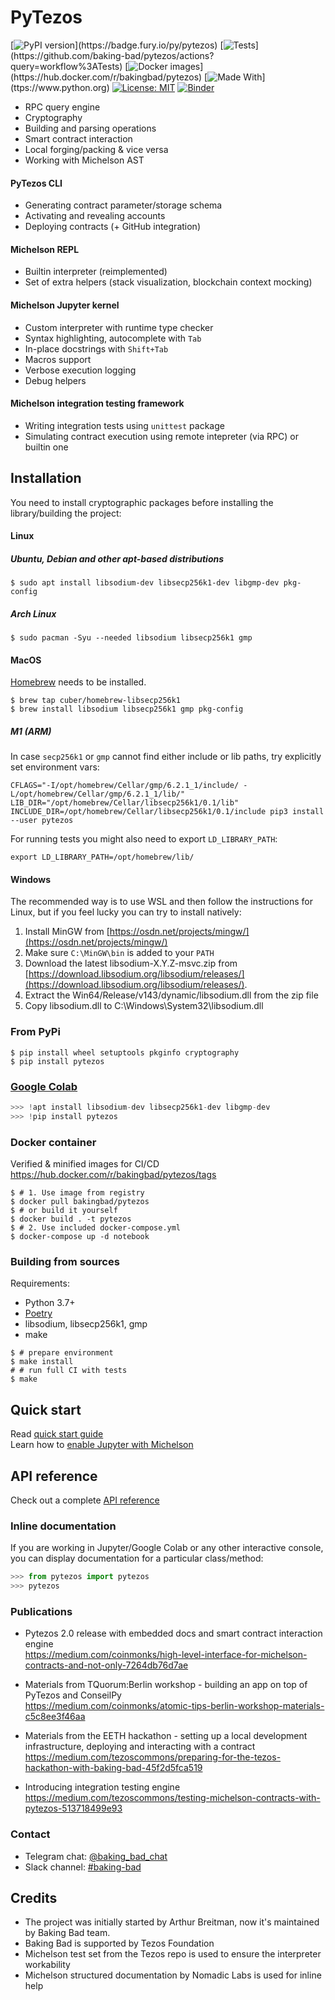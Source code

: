 # PyTezos

[![PyPI version](https://badge.fury.io/py/pytezos.svg?)](https://badge.fury.io/py/pytezos)
[![Tests](https://github.com/baking-bad/pytezos/workflows/Tests/badge.svg?)](https://github.com/baking-bad/pytezos/actions?query=workflow%3ATests)
[![Docker images](https://github.com/baking-bad/pytezos/workflows/Dockerhub/badge.svg?)](https://hub.docker.com/r/bakingbad/pytezos)
[![Made With](https://img.shields.io/badge/made%20with-python-blue.svg?)](ttps://www.python.org)
[![License: MIT](https://img.shields.io/badge/License-MIT-yellow.svg)](https://opensource.org/licenses/MIT)
[![Binder](https://mybinder.org/badge_logo.svg)](https://mybinder.org/v2/gh/baking-bad/pytezos/master?filepath=michelson_quickstart.ipynb)


* RPC query engine
* Cryptography
* Building and parsing operations
* Smart contract interaction
* Local forging/packing & vice versa
* Working with Michelson AST

#### PyTezos CLI
* Generating contract parameter/storage schema
* Activating and revealing accounts
* Deploying contracts (+ GitHub integration)

#### Michelson REPL
* Builtin interpreter (reimplemented)
* Set of extra helpers (stack visualization, blockchain context mocking)

#### Michelson Jupyter kernel
* Custom interpreter with runtime type checker
* Syntax highlighting, autocomplete with `Tab`
* In-place docstrings with `Shift+Tab`
* Macros support
* Verbose execution logging
* Debug helpers

#### Michelson integration testing framework
* Writing integration tests using `unittest` package
* Simulating contract execution using remote intepreter (via RPC) or builtin one


## Installation

You need to install cryptographic packages before installing the library/building the project:

#### Linux

##### Ubuntu, Debian and other apt-based distributions
```shell
$ sudo apt install libsodium-dev libsecp256k1-dev libgmp-dev pkg-config
```

##### Arch Linux
```shell
$ sudo pacman -Syu --needed libsodium libsecp256k1 gmp
```
#### MacOS

[Homebrew](https://brew.sh/) needs to be installed.
```shell
$ brew tap cuber/homebrew-libsecp256k1
$ brew install libsodium libsecp256k1 gmp pkg-config
```

##### M1 (ARM)

In case `secp256k1` or `gmp` cannot find either include or lib paths, try explicitly set environment vars:
```
CFLAGS="-I/opt/homebrew/Cellar/gmp/6.2.1_1/include/ -L/opt/homebrew/Cellar/gmp/6.2.1_1/lib/" LIB_DIR="/opt/homebrew/Cellar/libsecp256k1/0.1/lib" INCLUDE_DIR=/opt/homebrew/Cellar/libsecp256k1/0.1/include pip3 install --user pytezos
```

For running tests you might also need to export `LD_LIBRARY_PATH`:
```
export LD_LIBRARY_PATH=/opt/homebrew/lib/
```

#### Windows

The recommended way is to use WSL and then follow the instructions for Linux,
but if you feel lucky you can try to install natively:

1. Install MinGW from [https://osdn.net/projects/mingw/](https://osdn.net/projects/mingw/)
2. Make sure `C:\MinGW\bin` is added to your `PATH`
3. Download the latest libsodium-X.Y.Z-msvc.zip from [https://download.libsodium.org/libsodium/releases/](https://download.libsodium.org/libsodium/releases/).
4. Extract the Win64/Release/v143/dynamic/libsodium.dll from the zip file
5. Copy libsodium.dll to C:\Windows\System32\libsodium.dll

### From PyPi

```shell
$ pip install wheel setuptools pkginfo cryptography
$ pip install pytezos
```

### [Google Colab](https://colab.research.google.com)

`````python
>>> !apt install libsodium-dev libsecp256k1-dev libgmp-dev
>>> !pip install pytezos
`````

### Docker container
Verified & minified images for CI/CD https://hub.docker.com/r/bakingbad/pytezos/tags
```shell
$ # 1. Use image from registry
$ docker pull bakingbad/pytezos
$ # or build it yourself
$ docker build . -t pytezos
$ # 2. Use included docker-compose.yml
$ docker-compose up -d notebook
```

### Building from sources

Requirements:
* Python 3.7+
* [Poetry](https://python-poetry.org/docs/#installation)
* libsodium, libsecp256k1, gmp
* make

```shell
$ # prepare environment
$ make install
# # run full CI with tests
$ make
```

## Quick start
Read [quick start guide](https://pytezos.org/quick_start.html)  
Learn how to [enable Jupyter with Michelson](./src/michelson_kernel/README.md)

## API reference
Check out a complete [API reference](https://pytezos.org/contents.html)

### Inline documentation
If you are working in Jupyter/Google Colab or any other interactive console, 
you can display documentation for a particular class/method:

```python
>>> from pytezos import pytezos
>>> pytezos
```

### Publications

* Pytezos 2.0 release with embedded docs and smart contract interaction engine  
https://medium.com/coinmonks/high-level-interface-for-michelson-contracts-and-not-only-7264db76d7ae

* Materials from TQuorum:Berlin workshop - building an app on top of PyTezos and ConseilPy  
https://medium.com/coinmonks/atomic-tips-berlin-workshop-materials-c5c8ee3f46aa

* Materials from the EETH hackathon - setting up a local development infrastructure, deploying and interacting with a contract  
https://medium.com/tezoscommons/preparing-for-the-tezos-hackathon-with-baking-bad-45f2d5fca519

* Introducing integration testing engine  
https://medium.com/tezoscommons/testing-michelson-contracts-with-pytezos-513718499e93

### Contact
* Telegram chat: [@baking_bad_chat](https://t.me/baking_bad_chat)
* Slack channel: [#baking-bad](https://tezos-dev.slack.com/archives/CV5NX7F2L)

## Credits
* The project was initially started by Arthur Breitman, now it's maintained by Baking Bad team.
* Baking Bad is supported by Tezos Foundation
* Michelson test set from the Tezos repo is used to ensure the interpreter workability
* Michelson structured documentation by Nomadic Labs is used for inline help
